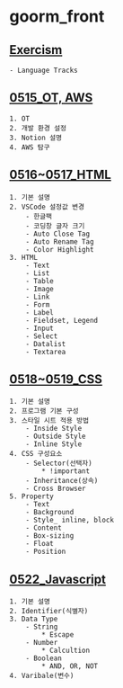# goorm_front

## [Exercism](https://exercism.org/)
    - Language Tracks

## [0515_OT, AWS](https://darkened-crest-275.notion.site/20230515_OT-1a5ebd83eabe4ab2bc198a2a2749d458)
    1. OT
    2. 개발 환경 설정
    3. Notion 설명
    4. AWS 탐구

## [0516~0517_HTML](https://darkened-crest-275.notion.site/0516_HTML-ef77be228ed84570933f29f627f0b2b5)
    1. 기본 설명
    2. VSCode 설정값 변경
        - 한글팩
        - 코딩창 글자 크기
        - Auto Close Tag
        - Auto Rename Tag
        - Color Highlight
    3. HTML
        - Text
        - List
        - Table
        - Image
        - Link
        - Form
        - Label
        - Fieldset, Legend
        - Input
        - Select
        - Datalist
        - Textarea

## [0518~0519_CSS](https://darkened-crest-275.notion.site/0518_CSS-248588006b2a43bb83b131d6e46218af)
    1. 기본 설명
    2. 프로그램 기본 구성
    3. 스타일 시트 적용 방법
        - Inside Style
        - Outside Style
        - Inline Style
    4. CSS 구성요소
        - Selector(선택자)
            * !important
        - Inheritance(상속)
        - Cross Browser
    5. Property
        - Text
        - Background
        - Style_ inline, block
        - Content
        - Box-sizing
        - Float
        - Position

## [0522_Javascript](https://darkened-crest-275.notion.site/0522_JavaScript-bf1884f2a837497b887f3f916bc544cc)
    1. 기본 설명
    2. Identifier(식별자)
    3. Data Type
        - String
            * Escape
        - Number
            * Calcultion
        - Boolean
            * AND, OR, NOT
    4. Varibale(변수)
